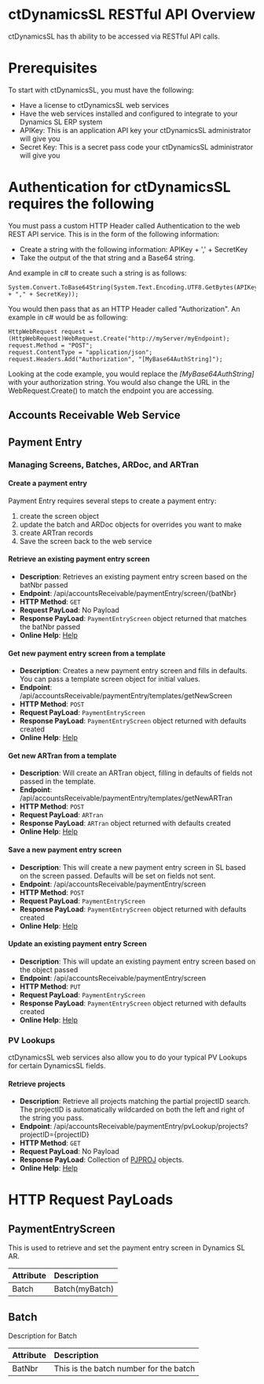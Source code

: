 ctDynamicsSL RESTful API Overview
=======
ctDynamicsSL has th ability to be accessed via RESTful API calls.

# Prerequisites

To start with ctDynamicsSL, you must have the following: 

* Have a license to ctDynamicsSL web services
* Have the web services installed and configured to integrate to your Dynamics SL ERP system
* APIKey:  This is an application API key your ctDynamicsSL administrator will give you
* Secret Key:  This is a secret pass code your ctDynamicsSL administrator will give you

# Authentication for ctDynamicsSL requires the following
You must pass a custom HTTP Header called Authentication to the web REST API service.  This is in the form of the following information:


- Create a string with the following information:  APIKey + ',' + SecretKey
- Take the output of the that string and a Base64 string.

And example in c# to create such a string is as follows:

	System.Convert.ToBase64String(System.Text.Encoding.UTF8.GetBytes(APIKey + "," + SecretKey));

You would then pass that as an HTTP Header called "Authorization".  An example in c# would be as following:


    HttpWebRequest request = (HttpWebRequest)WebRequest.Create("http://myServer/myEndpoint);
    request.Method = "POST";
    request.ContentType = "application/json";
	request.Headers.Add("Authorization", "[MyBase64AuthString]");

Looking at the code example, you would replace the *[MyBase64AuthString]* with your authorization string.  You would also change the URL in the WebRequest.Create() to match the endpoint you are accessing.



## Accounts Receivable Web Service


## Payment Entry
### Managing Screens, Batches, ARDoc, and ARTran
#### Create a payment entry
Payment Entry requires several steps to create a payment entry:

1. create the screen object
2. update the batch and ARDoc objects for overrides you want to make
3. create ARTran records
4. Save the screen back to the web service
 

#### Retrieve an existing payment entry screen
* **Description**: Retrieves an existing payment entry screen based on the batNbr passed
* **Endpoint**: /api/accountsReceivable/paymentEntry/screen/{batNbr}
* **HTTP Method**: ``GET``
* **Request PayLoad**: No Payload
* **Response PayLoad**: ``PaymentEntryScreen`` object returned that matches the batNbr passed
* **Online Help**: [Help]()

#### Get new payment entry screen from a template
* **Description**: Creates a new payment entry screen and fills in defaults.  You can pass a template screen object for initial values.
* **Endpoint**: /api/accountsReceivable/paymentEntry/templates/getNewScreen
* **HTTP Method**: ``POST``
* **Request PayLoad**: ``PaymentEntryScreen``
* **Response PayLoad**: ``PaymentEntryScreen`` object returned with defaults created
* **Online Help**: [Help]()

#### Get new ARTran from a template
* **Description**: Will create an ARTran object, filling in defaults of fields not passed in the template.
* **Endpoint**: /api/accountsReceivable/paymentEntry/templates/getNewARTran
* **HTTP Method**: ``POST``
* **Request PayLoad**: ``ARTran``
* **Response PayLoad**: ``ARTran`` object returned with defaults created
* **Online Help**: [Help]()


#### Save a new payment entry screen
* **Description**: This will create a new payment entry screen in SL based on the screen passed.  Defaults will be set on fields not sent. 
* **Endpoint**: /api/accountsReceivable/paymentEntry/screen
* **HTTP Method**: ``POST``
* **Request PayLoad**: ``PaymentEntryScreen``
* **Response PayLoad**: ``PaymentEntryScreen`` object returned with defaults created
* **Online Help**: [Help]()


#### Update an existing payment entry Screen
* **Description**: This will update an existing payment entry screen based on the object passed 
* **Endpoint**: /api/accountsReceivable/paymentEntry/screen
* **HTTP Method**: ``PUT``
* **Request PayLoad**: ``PaymentEntryScreen``
* **Response PayLoad**: ``PaymentEntryScreen`` object returned with defaults created
* **Online Help**: [Help]()

### PV Lookups
ctDynamicsSL web services also allow you to do your typical PV Lookups for certain DynamicsSL fields.
#### Retrieve projects
* **Description**: Retrieve all projects matching the partial projectID search.  The projectID is automatically wildcarded on both the left and right of the string you pass.
* **Endpoint**: /api/accountsReceivable/paymentEntry/pvLookup/projects?projectID={projectID}
* **HTTP Method**: ``GET``
* **Request PayLoad**: No Payload
* **Response PayLoad**: Collection of [PJPROJ]() objects.
* **Online Help**: [Help]()


# HTTP Request PayLoads

## PaymentEntryScreen 
This is used to retrieve and set the payment entry screen in Dynamics SL AR.

| Attribute                  | Description    | 
| -------------------------- | :------------- | 
| Batch                     | Batch(myBatch) | 

## Batch
Description for Batch

| Attribute                  | Description    | 
| -------------------------- | :------------- | 
| BatNbr                     | This is the batch number for the batch | 

